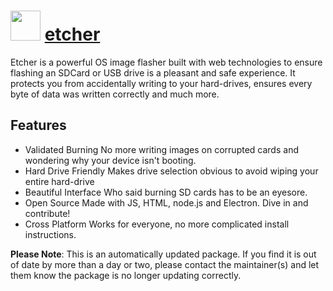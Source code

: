 # <img src="https://cdn.jsdelivr.net/gh/mkevenaar/chocolatey-packages@1d7d171cf348280ab9a726c33f980843b9bd1757/icons/etcher.png" width="48" height="48"/> [etcher](https://community.chocolatey.org/packages/etcher)

Etcher is a powerful OS image flasher built with web technologies to ensure flashing an SDCard or USB drive is a pleasant and safe experience. It protects you from accidentally writing to your hard-drives, ensures every byte of data was written correctly and much more.

## Features

- Validated Burning
No more writing images on corrupted cards and wondering why your device isn't booting.
- Hard Drive Friendly
Makes drive selection obvious to avoid wiping your entire hard-drive
- Beautiful Interface
Who said burning SD cards has to be an eyesore.
- Open Source
Made with JS, HTML, node.js and Electron. Dive in and contribute!
- Cross Platform
Works for everyone, no more complicated install instructions.

**Please Note**: This is an automatically updated package. If you find it is
out of date by more than a day or two, please contact the maintainer(s) and
let them know the package is no longer updating correctly.

